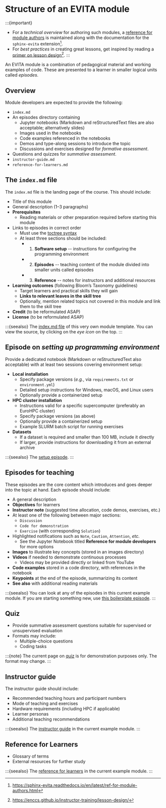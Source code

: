 # Structure of an EVITA module

:::{important}
- For a _technical overview_ for authoring such modules, a
[reference for module authors](inv:evita:std#ref-for-module-authors) is maintained along with 
the documentation for the `sphinx-evita` extension[^ref-auth].
- For _best practices_ in creating great lessons, get inspired by reading a [primer on lesson design](inv:instruct:std#lesson-design)[^ref-lesson-design].
:::

[^ref-auth]: <https://sphinx-evita.readthedocs.io/en/latest/ref-for-module-authors.html>
[^ref-lesson-design]: <https://enccs.github.io/instructor-training/lesson-design/>

An EVITA module is a combination of pedagogical material and 
working examples of code. These are presented to a learner in 
smaller logical units called *episodes*.    

## Overview

Module developers are expected to provide the following:
- `index.md`
- An episodes directory containing
	- Jupyter notebooks (Markdown and reStructuredText files are also acceptable; alternatively slides)
	- Images used in the notebooks
	- Code examples referenced in the notebooks
    - Demos and type-along sessions to introduce the topic
    - Discussions and exercises designed for _formative assessment_.
- Questions and quizzes for _summative assessment_.
- `instructor-guide.md`
- `reference-for-learners.md`

## The `index.md` file

The `index.md` file is the landing page of the course. This should
include:
- Title of this module
- General description (1–3 paragraphs)
- **Prerequisites**
	- Reading materials or other preparation required before starting this module
- Links to episodes in correct order
	- Must use the [toctree syntax](inv:myst:std#syntax/toctree)
	- At least three sections should be included:
		- 1) **Software setup** -- instructions for configuring the programming environment
		- 2) **Episodes** -- teaching content of the module divided into smaller units called episodes
		- 3) **Reference** -- notes for instructors and additional resources
- **Learning outcomes** (following Bloom’s Taxonomy guidelines)
	- Target learners and practical skills they will gain
	- **Links to relevant leaves in the skill tree**
	- Optionally, mention related topics not covered in this module and link them to the skill tree
- **Credit** (to be reformulated ASAP)
- **License** (to be reformulated ASAP)

:::{seealso}
The [index.md file](../index.md) of this very own module template. You can view the source, by clicking on the _eye icon_ on the top.
:::

## Episode on _setting up programming environment_

Provide a dedicated notebook (Markdown or reStructuredText also acceptable) with at least two sessions covering environment setup:
- **Local installation**
	- Specify package versions (*e.g.*, via `requirements.txt` or `environment.yml`)
	- Detailed setup instructions for Windows, macOS, and Linux users
	- Optionally provide a containerized setup
- **HPC cluster installation**
	- Instructions valid for a specific supercomputer (preferably an EuroHPC cluster)
	- Specify package versions (as above)
	- Optionally provide a containerized setup
	- Example SLURM batch script for running exercises
- **Datasets**
	- If a dataset is required and smaller than 100 MB, include it directly
	- If larger, provide instructions for downloading it from an external archive

:::{seealso}
The [setup episode](../episodes/Python-HPDA-0-SoftwareSetup.ipynb).
:::

## Episodes for teaching

These episodes are the core content which introduces and goes
deeper into the topic at hand. Each episode should include:
- A general description
- **Objectives** for learners
- **Instructor note** (suggested time allocation, code demos, exercises, etc.)
- At least one of the following between major sections:
	- `Discussion`
	- `Code for demonstration`
	- `Exercise` (with corresponding `Solution`)
- Highlighted notifications such as `Note`, `Caution`, `Attention`, *etc.*
	- See the Jupyter Notebook titled **Reference for module developers** for more options
- **Images** to illustrate key concepts (stored in an images directory)
- **Videos** if needed to demonstrate continuous processes
	- Videos may be provided directly or linked from YouTube
- **Code examples** stored in a code directory, with references in the notebook
- **Keypoints** at the end of the episode, summarizing its content
- **See also** with additional reading materials

:::{seealso}
You can look at any of the episodes in this current example module.
If you are starting something new, use
[this boilerplate episode](../episodes/ModuleName-1-EpisodeName.md).
:::

## Quiz

- Provide summative assessment questions suitable for supervised or unsupervised evaluation
- Formats may include:
	- Multiple-choice questions
	- Coding tasks

:::{note}
The current page on [quiz](../quiz/quiz_in_episodes) is for demonstration purposes only. The format
may change.
:::

## Instructor guide

The instructor guide should include:
- Recommended teaching hours and participant numbers
- Mode of teaching and exercises
- Hardware requirements (including HPC if applicable)
- Learner personas
- Additional teaching recommendations

:::{seealso}
The [instructor guide](../instructor-guide.md) in the current example module.
:::

## Reference for Learners

- Glossary of terms
- External resources for further study

:::{seealso}
The [reference for learners](../reference-for-learners.md) in the current example module.
:::